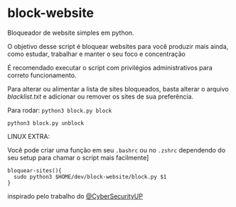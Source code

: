 # block-website
Bloqueador de website simples em python.

O objetivo desse script é bloquear websites para você produzir mais ainda, como estudar, trabalhar e manter o seu foco e concentração


É recomendado executar o script com privilégios administrativos para correto funcionamento.

Para alterar ou alimentar a lista de sites bloqueados, basta alterar o arquivo *blacklist.txt* e adicionar ou remover os sites de sua preferência.

Para rodar: 
```python3 block.py block```

```python3 block.py unblock```

LINUX EXTRA:

Você pode criar uma função em seu `.bashrc` ou no `.zshrc` dependendo do seu setup para chamar o script mais facilmente]

```
bloquear-sites(){
  sudo python3 $HOME/dev/block-website/block.py $1
}
```

inspirado pelo trabalho do [@CyberSecurityUP](https://github.com/CyberSecurityUP/block-website)
